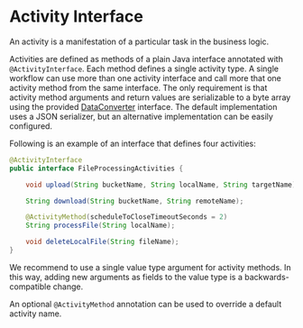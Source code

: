 # Activity Interface

An activity is a manifestation of a particular task in the business logic.

Activities are defined as methods of a plain Java interface annotated with `@ActivityInterface`. 
Each method defines a single activity type. A single workflow can use more than one activity interface and call more 
that one activity method from the same interface.
The only requirement is that activity method arguments and return values are serializable to a byte array using the provided
[DataConverter](https://static.javadoc.io/com.uber.cadence/cadence-client/2.4.1/index.html?com/uber/cadence/converter/DataConverter.html)
interface. The default implementation uses a JSON serializer, but an alternative implementation can be easily configured.

Following is an example of an interface that defines four activities:

```java
@ActivityInterface
public interface FileProcessingActivities {

    void upload(String bucketName, String localName, String targetName);

    String download(String bucketName, String remoteName);

    @ActivityMethod(scheduleToCloseTimeoutSeconds = 2)
    String processFile(String localName);

    void deleteLocalFile(String fileName);
}

```
We recommend to use a single value type argument for activity methods. In this way, adding new arguments as fields
to the value type is a backwards-compatible change.

An optional `@ActivityMethod` annotation can be used to override a default activity name.

